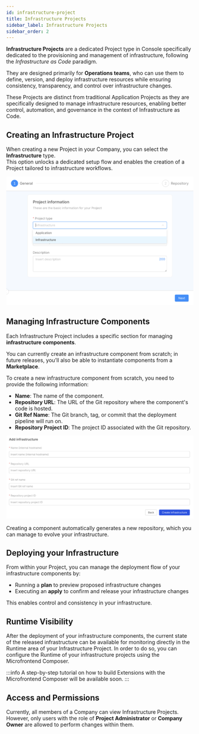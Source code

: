 ```yaml
---
id: infrastructure-project
title: Infrastructure Projects
sidebar_label: Infrastructure Projects
sidebar_order: 2
---
```


**Infrastructure Projects** are a dedicated Project type in Console specifically dedicated to the provisioning and management of infrastructure, following the *Infrastructure as Code* paradigm.

They are designed primarily for **Operations teams**, who can use them to define, version, and deploy infrastructure resources while ensuring consistency, transparency, and control over infrastructure changes.  

These Projects are distinct from traditional Application Projects as they are specifically designed to manage infrastructure resources, enabling better control, automation, and governance in the context of Infrastructure as Code.

## Creating an Infrastructure Project

When creating a new Project in your Company, you can select the **Infrastructure** type.  
This option unlocks a dedicated setup flow and enables the creation of a Project tailored to infrastructure workflows.

![Infrastructure Project selection](./img/infrastructure-project-selection.png)

## Managing Infrastructure Components

Each Infrastructure Project includes a specific section for managing **infrastructure components**.

You can currently create an infrastructure component from scratch; in future releases, you’ll also be able to instantiate components from a **Marketplace**.  

To create a new infrastructure component from scratch, you need to provide the following information:

- **Name**: The name of the component.  
- **Repository URL**: The URL of the Git repository where the component's code is hosted.  
- **Git Ref Name**: The Git branch, tag, or commit that the deployment pipeline will run on.  
- **Repository Project ID**: The project ID associated with the Git repository.

![Add Infrastructure Component](./img/add-infrastructure-component.png)

Creating a component automatically generates a new repository, which you can manage to evolve your infrastructure.


## Deploying your Infrastructure

From within your Project, you can manage the deployment flow of your infrastructure components by:

- Running a **plan** to preview proposed infrastructure changes  
- Executing an **apply** to confirm and release your infrastructure changes

This enables control and consistency in your infrastructure.

## Runtime Visibility

After the deployment of your infrastructure components, the current state of the released infrastructure can be available for monitoring directly in the Runtime area of your Infrastructure Project.
In order to do so, you can configure the Runtime of your infrastructure projects using the Microfrontend Composer.  

:::info
A step-by-step tutorial on how to build Extensions with the Microfrontend Composer will be available soon.
:::

## Access and Permissions

Currently, all members of a Company can view Infrastructure Projects.  
However, only users with the role of **Project Administrator** or **Company Owner** are allowed to perform changes within them. 
